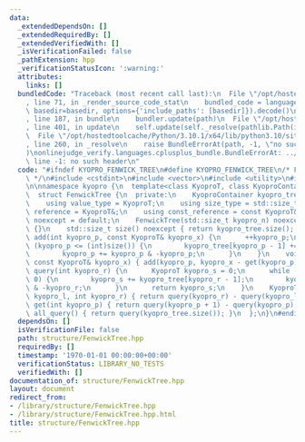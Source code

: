```yaml
---
data:
  _extendedDependsOn: []
  _extendedRequiredBy: []
  _extendedVerifiedWith: []
  _isVerificationFailed: false
  _pathExtension: hpp
  _verificationStatusIcon: ':warning:'
  attributes:
    links: []
  bundledCode: "Traceback (most recent call last):\n  File \"/opt/hostedtoolcache/Python/3.10.1/x64/lib/python3.10/site-packages/onlinejudge_verify/documentation/build.py\"\
    , line 71, in _render_source_code_stat\n    bundled_code = language.bundle(stat.path,\
    \ basedir=basedir, options={'include_paths': [basedir]}).decode()\n  File \"/opt/hostedtoolcache/Python/3.10.1/x64/lib/python3.10/site-packages/onlinejudge_verify/languages/cplusplus.py\"\
    , line 187, in bundle\n    bundler.update(path)\n  File \"/opt/hostedtoolcache/Python/3.10.1/x64/lib/python3.10/site-packages/onlinejudge_verify/languages/cplusplus_bundle.py\"\
    , line 401, in update\n    self.update(self._resolve(pathlib.Path(included), included_from=path))\n\
    \  File \"/opt/hostedtoolcache/Python/3.10.1/x64/lib/python3.10/site-packages/onlinejudge_verify/languages/cplusplus_bundle.py\"\
    , line 260, in _resolve\n    raise BundleErrorAt(path, -1, \"no such header\"\
    )\nonlinejudge_verify.languages.cplusplus_bundle.BundleErrorAt: ../base/base_int.hpp:\
    \ line -1: no such header\n"
  code: "#ifndef KYOPRO_FENWICK_TREE\n#define KYOPRO_FENWICK_TREE\n/* FenwickTree\
    \ */\n#include <cstdint>\n#include <vector>\n#include <utility>\n#include \"../base/base_int.hpp\"\
    \n\nnamespace kyopro {\n  template<class KyoproT, class KyoproContainer = std::vector<KyoproT>>\n\
    \  struct FenwickTree {\n  private:\n    KyoproContainer kyopro_tree;\n  public:\n\
    \    using value_type = KyoproT;\n    using size_type = std::size_t;\n    using\
    \ reference = KyoproT&;\n    using const_reference = const KyoproT&;\n    FenwickTree()\
    \ noexcept = default;\n    FenwickTree(std::size_t kyopro_n) noexcept: kyopro_tree(kyopro_n)\
    \ {}\n    std::size_t size() noexcept { return kyopro_tree.size(); }\n    void\
    \ add(int kyopro_p, const KyoproT& kyopro_x) {\n      ++kyopro_p;\n      while\
    \ (kyopro_p <= (int)size()) {\n        kyopro_tree[kyopro_p - 1] += kyopro_x;\n\
    \        kyopro_p += kyopro_p & -kyopro_p;\n      }\n    }\n    void set(int kyopro_p,\
    \ const KyoproT& kyopro_x) { add(kyopro_p, kyopro_x - get(kyopro_p)); }\n    KyoproT\
    \ query(int kyopro_r) {\n      KyoproT kyopro_s = 0;\n      while (kyopro_r >\
    \ 0) {\n        kyopro_s += kyopro_tree[kyopro_r - 1];\n        kyopro_r -= kyopro_r\
    \ & -kyopro_r;\n      }\n      return kyopro_s;\n    }\n    KyoproT query(int\
    \ kyopro_l, int kyopro_r) { return query(kyopro_r) - query(kyopro_l); }\n    KyoproT\
    \ get(int kyopro_p) { return query(kyopro_p + 1) - query(kyopro_p); }\n    KyoproT\
    \ all_query() { return query(kyopro_tree.size()); }\n  };\n}\n#endif\n"
  dependsOn: []
  isVerificationFile: false
  path: structure/FenwickTree.hpp
  requiredBy: []
  timestamp: '1970-01-01 00:00:00+00:00'
  verificationStatus: LIBRARY_NO_TESTS
  verifiedWith: []
documentation_of: structure/FenwickTree.hpp
layout: document
redirect_from:
- /library/structure/FenwickTree.hpp
- /library/structure/FenwickTree.hpp.html
title: structure/FenwickTree.hpp
---
```

